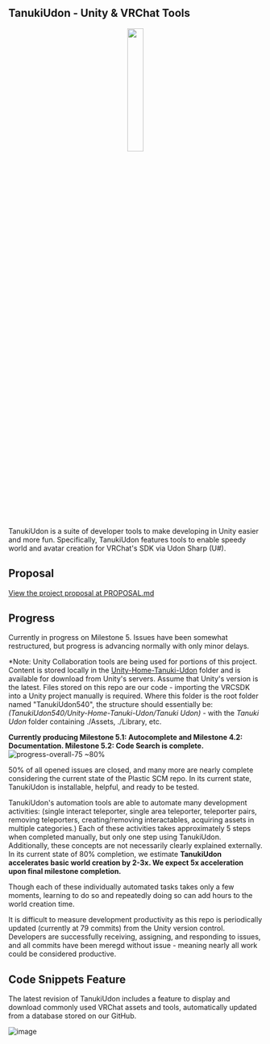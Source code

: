 ## TanukiUdon - Unity & VRChat Tools
<p align="center">
<img src="https://user-images.githubusercontent.com/46682358/151814292-2190d836-3bd0-4bf4-b51c-9be484f4de6a.png" width=25% height=25%>
</p>
TanukiUdon is a suite of developer tools to make developing in Unity easier and more fun. Specifically, TanukiUdon features tools to enable speedy world and avatar creation for VRChat's SDK via Udon Sharp (U#).

## Proposal
[View the project proposal at PROPOSAL.md](PROPOSAL.md)

## Progress
Currently in progress on Milestone 5. Issues have been somewhat restructured, but progress is advancing normally with only minor delays.

*Note: Unity Collaboration tools are being used for portions of this project. Content is stored locally in the [Unity-Home-Tanuki-Udon](Unity-Home-Tanuki-Udon/) folder and is available for download from Unity's servers. Assume that Unity's version is the latest. Files stored on this repo are our code - importing the VRCSDK into a Unity project manually is required. Where this folder is the root folder named "TanukiUdon540", the structure should essentially be: *(TanukiUdon540/Unity-Home-Tanuki-Udon/Tanuki Udon)* - with the *Tanuki Udon* folder containing ./Assets, ./Library, etc.

**Currently producing Milestone 5.1: Autocomplete and Milestone 4.2: Documentation. Milestone 5.2: Code Search is complete.**
![progress-overall-75](https://user-images.githubusercontent.com/46682358/163190791-94fc5b3c-2634-4843-af7b-6bdc3530d4be.png) ~80%

50% of all opened issues are closed, and many more are nearly complete considering the current state of the Plastic SCM repo.
In its current state, TanukiUdon is installable, helpful, and ready to be tested.

TanukiUdon's automation tools are able to automate many development activities: (single interact teleporter, single area teleporter, teleporter pairs, removing teleporters, creating/removing interactables, acquiring assets in multiple categories.) Each of these activities takes approximately 5 steps when completed manually, but only one step using TanukiUdon. Additionally, these concepts are not necessarily clearly explained externally. In its current state of 80% completion, we estimate **TanukiUdon accelerates basic world creation by 2-3x. We expect 5x acceleration upon final milestone completion.**

Though each of these individually automated tasks takes only a few moments, learning to do so and repeatedly doing so can add hours to the world creation time.

It is difficult to measure development productivity as this repo is periodically updated (currently at 79 commits) from the Unity version control. Developers are successfully receiving, assigning, and responding to issues, and all commits have been meregd without issue - meaning nearly all work could be considered productive.




## Code Snippets Feature
The latest revision of TanukiUdon includes a feature to display and download commonly used VRChat assets and tools, automatically updated from a database stored on our GitHub.

![image](https://user-images.githubusercontent.com/46682358/164244970-ac3ba81f-a4f0-4f52-adf2-c49d91f63ea8.png)
